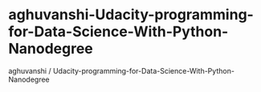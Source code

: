 # aghuvanshi-Udacity-programming-for-Data-Science-With-Python-Nanodegree
aghuvanshi / Udacity-programming-for-Data-Science-With-Python-Nanodegree
